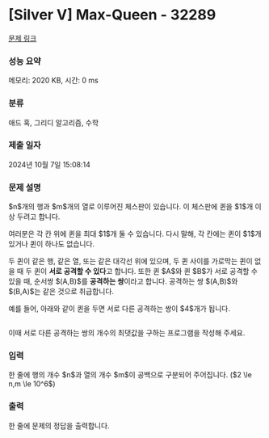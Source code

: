 # [Silver V] Max-Queen - 32289 

[문제 링크](https://www.acmicpc.net/problem/32289) 

### 성능 요약

메모리: 2020 KB, 시간: 0 ms

### 분류

애드 혹, 그리디 알고리즘, 수학

### 제출 일자

2024년 10월 7일 15:08:14

### 문제 설명

<p>$n$개의 행과 $m$개의 열로 이루어진 체스판이 있습니다. 이 체스판에 퀸을 $1$개 이상 두려고 합니다.</p>

<p>여러분은 각 칸 위에 퀸을 최대 $1$개 둘 수 있습니다. 다시 말해, 각 칸에는 퀸이 $1$개 있거나 퀸이 하나도 없습니다.</p>

<p>두 퀸이 같은 행, 같은 열, 또는 같은 대각선 위에 있으며, 두 퀸 사이를 가로막는 퀸이 없을 때 두 퀸이 <strong>서로 공격할 수 있다</strong>고 합니다. 또한 퀸 $A$와 퀸 $B$가 서로 공격할 수 있을 때, 순서쌍 $(A,B)$를 <strong>공격하는 쌍</strong>이라고 합니다. 공격하는 쌍 $(A,B)$와 $(B,A)$는 같은 것으로 취급합니다.</p>

<p>예를 들어, 아래와 같이 퀸을 두면 서로 다른 공격하는 쌍이 $4$개가 됩니다.</p>

<p style="text-align: center;"><img alt="" src=""></p>

<p style="text-align: justify;">이때 서로 다른 공격하는 쌍의 개수의 최댓값을 구하는 프로그램을 작성해 주세요.</p>

### 입력 

 <p>한 줄에 행의 개수 $n$과 열의 개수 $m$이 공백으로 구분되어 주어집니다. ($2 \le n,m \le 10^6$)</p>

### 출력 

 <p>한 줄에 문제의 정답을 출력합니다.</p>

